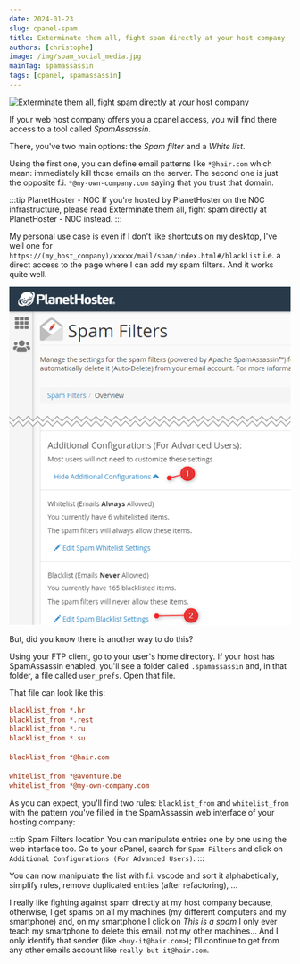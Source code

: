 ```yaml
---
date: 2024-01-23
slug: cpanel-spam
title: Exterminate them all, fight spam directly at your host company
authors: [christophe]
image: /img/spam_social_media.jpg
mainTag: spamassassin
tags: [cpanel, spamassassin]
---
```

![Exterminate them all, fight spam directly at your host company](/img/spam_banner.jpg)

If your web host company offers you a cpanel access, you will find there access to a tool called *SpamAssassin*.

There, you've two main options: the *Spam filter* and a *White list*.

Using the first one, you can define email patterns like `*@hair.com` which mean: immediately kill those emails on the server. The second one is just the opposite f.i. `*@my-own-company.com` saying that you trust that domain.

:::tip PlanetHoster - N0C
If you're hosted by PlanetHoster on the N0C infrastructure, please read <Link to="/blog/planethoster-n0c-spam">Exterminate them all, fight spam directly at PlanetHoster - N0C</Link> instead.
:::

<!-- truncate -->

My personal use case is even if I don't like shortcuts on my desktop, I've well one for `https://(my_host_company)/xxxxx/mail/spam/index.html#/blacklist` i.e. a direct access to the page where I can add my spam filters. And it works quite well.

![Spam filters](./images/spam_filters.png)

But, did you know there is another way to do this?

Using your FTP client, go to your user's home directory. If your host has SpamAssassin enabled, you'll see a folder called `.spamassassin` and, in that folder, a file called `user_prefs`. Open that file.

That file can look like this:

<Snippet filename=".spamassassin/user_prefs">

```ini
blacklist_from *.hr
blacklist_from *.rest
blacklist_from *.ru
blacklist_from *.su

blacklist_from *@hair.com

whitelist_from *@avonture.be
whitelist_from *@my-own-company.com
```

</Snippet>

As you can expect, you'll find two rules: `blacklist_from` and `whitelist_from` with the pattern you've filled in the SpamAssassin web interface of your hosting company:

:::tip Spam Filters location
You can manipulate entries one by one using the web interface too. Go to your cPanel, search for `Spam Filters` and click on `Additional Configurations (For Advanced Users)`.
:::

You can now manipulate the list with f.i. vscode and sort it alphabetically, simplify rules, remove duplicated entries (after refactoring), ...

I really like fighting against spam directly at my host company because, otherwise, I get spams on all my machines (my different computers and my smartphone) and, on my smartphone I click on *This is a spam* I only ever teach my smartphone to delete this email, not my other machines... And I only identify that sender (like `<buy-it@hair.com>`); I'll continue to get from any other emails account like `really-but-it@hair.com`.
